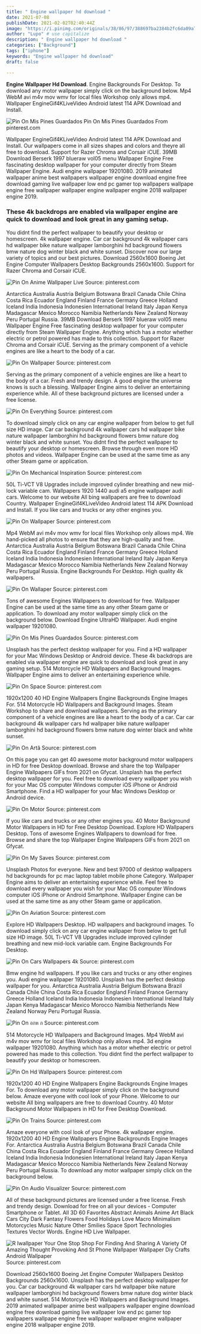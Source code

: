 ```yaml
---
title: " Engine wallpaper hd download "
date: 2021-07-08
publishDate: 2021-02-02T02:40:44Z
image: "https://i.pinimg.com/originals/38/86/97/388697ba2384b2fc6da09a7fba0efafc.jpg"
author: "Lupo" # use capitalize
description: " Engine wallpaper hd download "
categories: ["Background"]
tags: ["iphone"]
keywords: "Engine wallpaper hd download"
draft: false

---
```



**Engine Wallpaper Hd Download**. Engine Backgrounds For Desktop. To download any motor wallpaper simply click on the background below. Mp4 WebM avi m4v mov wmv for local files Workshop only allows mp4. Wallpaper EngineGif4KLiveVideo Android latest 114 APK Download and Install.

![Pin On Mis Pines Guardados](https://i.pinimg.com/originals/98/6e/d6/986ed6aa3bb2f29c35da61fbc34cad69.jpg "Pin On Mis Pines Guardados")
Pin On Mis Pines Guardados From pinterest.com


Wallpaper EngineGif4KLiveVideo Android latest 114 APK Download and Install. Our wallpapers come in all sizes shapes and colors and theyre all free to download. Support for Razer Chroma and Corsair iCUE. 39MB Download Berserk 1997 blueraw vol05 menu Wallpaper Engine Free fascinating desktop wallpaper for your computer directly from Steam Wallpaper Engine. Audi engine wallpaper 19201080. 2019 animated wallpaper anime best wallpapers wallpaper engine download engine free download gaming live wallpaper low end pc gamer top wallpapers wallpape engine free wallpaper wallpaper engine wallpaper engine 2018 wallpaper engine 2019.

### These 4k backdrops are enabled via wallpaper engine are quick to download and look great in any gaming setup.

You didnt find the perfect wallpaper to beautify your desktop or homescreen. 4k wallpaper engine. Car car background 4k wallpaper cars hd wallpaper bike nature wallpaper lamborghini hd background flowers bmw nature dog winter black and white sunset. Discover now our large variety of topics and our best pictures. Download 2560x1600 Boeing Jet Engine Computer Wallpapers Desktop Backgrounds 2560x1600. Support for Razer Chroma and Corsair iCUE.


![Pin On Anime Wallpaper Live](https://i.pinimg.com/originals/ee/66/3e/ee663e3dfc66dcbc23f3c584110d9786.jpg "Pin On Anime Wallpaper Live")
Source: pinterest.com

Antarctica Australia Austria Belgium Botswana Brazil Canada Chile China Costa Rica Ecuador England Finland France Germany Greece Holland Iceland India Indonesia Indonesien International Ireland Italy Japan Kenya Madagascar Mexico Morocco Namibia Netherlands New Zealand Norway Peru Portugal Russia. 39MB Download Berserk 1997 blueraw vol05 menu Wallpaper Engine Free fascinating desktop wallpaper for your computer directly from Steam Wallpaper Engine. Anything which has a motor whether electric or petrol powered has made to this collection. Support for Razer Chroma and Corsair iCUE. Serving as the primary component of a vehicle engines are like a heart to the body of a car.

![Pin On Wallpaper](https://i.pinimg.com/736x/85/35/cc/8535cc4d519820e15eb6216173ab0383.jpg "Pin On Wallpaper")
Source: pinterest.com

Serving as the primary component of a vehicle engines are like a heart to the body of a car. Fresh and trendy design. A good engine the universe knows is such a blessing. Wallpaper Engine aims to deliver an entertaining experience while. All of these background pictures are licensed under a free license.

![Pin On Everything](https://i.pinimg.com/originals/e6/e0/10/e6e0103c81acfe08c6951d389bd3e87a.jpg "Pin On Everything")
Source: pinterest.com

To download simply click on any car engine wallpaper from below to get full size HD image. Car car background 4k wallpaper cars hd wallpaper bike nature wallpaper lamborghini hd background flowers bmw nature dog winter black and white sunset. You didnt find the perfect wallpaper to beautify your desktop or homescreen. Browse through even more HD photos and videos. Wallpaper Engine can be used at the same time as any other Steam game or application.

![Pin On Mechanical Inspiration](https://i.pinimg.com/originals/fa/b7/37/fab737215b19f8b48c39215c51d796ba.jpg "Pin On Mechanical Inspiration")
Source: pinterest.com

50L Ti-VCT V8 Upgrades include improved cylinder breathing and new mid-lock variable cam. Wallpapers 1920 1440 audi a5 engine wallpaper audi cars. Welcome to our website All bing wallpapers are free to download Country. Wallpaper EngineGif4KLiveVideo Android latest 114 APK Download and Install. If you like cars and trucks or any other engines you.

![Pin On Wallpaper](https://i.pinimg.com/originals/e3/8e/6f/e38e6f6edbfa13a5ec19ba56462b697d.jpg "Pin On Wallpaper")
Source: pinterest.com

Mp4 WebM avi m4v mov wmv for local files Workshop only allows mp4. We hand-picked all photos to ensure that they are high-quality and free. Antarctica Australia Austria Belgium Botswana Brazil Canada Chile China Costa Rica Ecuador England Finland France Germany Greece Holland Iceland India Indonesia Indonesien International Ireland Italy Japan Kenya Madagascar Mexico Morocco Namibia Netherlands New Zealand Norway Peru Portugal Russia. Engine Backgrounds For Desktop. High quality 4k wallpapers.

![Pin On Wallaper](https://i.pinimg.com/originals/eb/0d/b7/eb0db79229192d690659c5d99e54fc7a.png "Pin On Wallaper")
Source: pinterest.com

Tons of awesome Engines Wallpapers to download for free. Wallpaper Engine can be used at the same time as any other Steam game or application. To download any motor wallpaper simply click on the background below. Download Engine UltraHD Wallpaper. Audi engine wallpaper 19201080.

![Pin On Mis Pines Guardados](https://i.pinimg.com/originals/98/6e/d6/986ed6aa3bb2f29c35da61fbc34cad69.jpg "Pin On Mis Pines Guardados")
Source: pinterest.com

Unsplash has the perfect desktop wallpaper for you. Find a HD wallpaper for your Mac Windows Desktop or Android device. These 4k backdrops are enabled via wallpaper engine are quick to download and look great in any gaming setup. 514 Motorcycle HD Wallpapers and Background Images. Wallpaper Engine aims to deliver an entertaining experience while.

![Pin On Space](https://i.pinimg.com/originals/0d/8b/13/0d8b13062f6a6f37f74ae15483781437.jpg "Pin On Space")
Source: pinterest.com

1920x1200 40 HD Engine Wallpapers Engine Backgrounds Engine Images For. 514 Motorcycle HD Wallpapers and Background Images. Steam Workshop to share and download wallpapers. Serving as the primary component of a vehicle engines are like a heart to the body of a car. Car car background 4k wallpaper cars hd wallpaper bike nature wallpaper lamborghini hd background flowers bmw nature dog winter black and white sunset.

![Pin On Artă](https://i.pinimg.com/originals/4b/fd/3c/4bfd3c9b91275b8c00f665bbd5b7923a.jpg "Pin On Artă")
Source: pinterest.com

On this page you can get 40 awesome motor background motor wallpapers in HD for free Desktop download. Browse and share the top Wallpaper Engine Wallpapers GIFs from 2021 on Gfycat. Unsplash has the perfect desktop wallpaper for you. Feel free to download every wallpaper you wish for your Mac OS computer Windows computer iOS iPhone or Android Smartphone. Find a HD wallpaper for your Mac Windows Desktop or Android device.

![Pin On Motor](https://i.pinimg.com/originals/e9/81/b9/e981b9dfe20255f317ffdd24c7d5e051.jpg "Pin On Motor")
Source: pinterest.com

If you like cars and trucks or any other engines you. 40 Motor Background Motor Wallpapers in HD for Free Desktop Download. Explore HD Wallpapers Desktop. Tons of awesome Engines Wallpapers to download for free. Browse and share the top Wallpaper Engine Wallpapers GIFs from 2021 on Gfycat.

![Pin On My Saves](https://i.pinimg.com/originals/6d/c6/f4/6dc6f4d5851b98c325a00b4ce47e3171.jpg "Pin On My Saves")
Source: pinterest.com

Unsplash Photos for everyone. New and best 97000 of desktop wallpapers hd backgrounds for pc mac laptop tablet mobile phone Category. Wallpaper Engine aims to deliver an entertaining experience while. Feel free to download every wallpaper you wish for your Mac OS computer Windows computer iOS iPhone or Android Smartphone. Wallpaper Engine can be used at the same time as any other Steam game or application.

![Pin On Aviation](https://i.pinimg.com/originals/09/78/3c/09783cd7c0a11c5887a0b629cba1e737.png "Pin On Aviation")
Source: pinterest.com

Explore HD Wallpapers Desktop. HD wallpapers and background images. To download simply click on any car engine wallpaper from below to get full size HD image. 50L Ti-VCT V8 Upgrades include improved cylinder breathing and new mid-lock variable cam. Engine Backgrounds For Desktop.

![Pin On Cars Wallpapers 4k](https://i.pinimg.com/originals/8c/3b/8b/8c3b8b064f9386745b587d5fe9b2ccbc.jpg "Pin On Cars Wallpapers 4k")
Source: pinterest.com

Bmw engine hd wallpapers. If you like cars and trucks or any other engines you. Audi engine wallpaper 19201080. Unsplash has the perfect desktop wallpaper for you. Antarctica Australia Austria Belgium Botswana Brazil Canada Chile China Costa Rica Ecuador England Finland France Germany Greece Holland Iceland India Indonesia Indonesien International Ireland Italy Japan Kenya Madagascar Mexico Morocco Namibia Netherlands New Zealand Norway Peru Portugal Russia.

![Pin On อกห ก](https://i.pinimg.com/originals/34/6a/fd/346afdc549ea2c806df12d0b25445c3c.jpg "Pin On อกห ก")
Source: pinterest.com

514 Motorcycle HD Wallpapers and Background Images. Mp4 WebM avi m4v mov wmv for local files Workshop only allows mp4. 3d engine wallpaper 19201080. Anything which has a motor whether electric or petrol powered has made to this collection. You didnt find the perfect wallpaper to beautify your desktop or homescreen.

![Pin On Hd Wallpapers](https://i.pinimg.com/originals/58/38/0a/58380a20dbb26717ff6654dda329c0ae.jpg "Pin On Hd Wallpapers")
Source: pinterest.com

1920x1200 40 HD Engine Wallpapers Engine Backgrounds Engine Images For. To download any motor wallpaper simply click on the background below. Amaze everyone with cool look of your Phone. Welcome to our website All bing wallpapers are free to download Country. 40 Motor Background Motor Wallpapers in HD for Free Desktop Download.

![Pin On Trains](https://i.pinimg.com/originals/26/66/fd/2666fdd1e172deac4c69e1a0580830eb.jpg "Pin On Trains")
Source: pinterest.com

Amaze everyone with cool look of your Phone. 4k wallpaper engine. 1920x1200 40 HD Engine Wallpapers Engine Backgrounds Engine Images For. Antarctica Australia Austria Belgium Botswana Brazil Canada Chile China Costa Rica Ecuador England Finland France Germany Greece Holland Iceland India Indonesia Indonesien International Ireland Italy Japan Kenya Madagascar Mexico Morocco Namibia Netherlands New Zealand Norway Peru Portugal Russia. To download any motor wallpaper simply click on the background below.

![Pin On Audio Visualizer](https://i.pinimg.com/736x/8e/8e/be/8e8ebe9005677689fd3f761ca526059c.jpg "Pin On Audio Visualizer")
Source: pinterest.com

All of these background pictures are licensed under a free license. Fresh and trendy design. Download for free on all your devices - Computer Smartphone or Tablet. All 3D 60 Favorites Abstract Animals Anime Art Black Cars City Dark Fantasy Flowers Food Holidays Love Macro Minimalism Motorcycles Music Nature Other Smilies Space Sport Technologies Textures Vector Words. Engine HD Live Wallpaper.

![R Iwallpaper Your One Stop Shop For Finding And Sharing A Variety Of Amazing Thought Provoking And St Phone Wallpaper Wallpaper Diy Crafts Android Wallpaper](https://i.pinimg.com/originals/38/86/97/388697ba2384b2fc6da09a7fba0efafc.jpg "R Iwallpaper Your One Stop Shop For Finding And Sharing A Variety Of Amazing Thought Provoking And St Phone Wallpaper Wallpaper Diy Crafts Android Wallpaper")
Source: pinterest.com

Download 2560x1600 Boeing Jet Engine Computer Wallpapers Desktop Backgrounds 2560x1600. Unsplash has the perfect desktop wallpaper for you. Car car background 4k wallpaper cars hd wallpaper bike nature wallpaper lamborghini hd background flowers bmw nature dog winter black and white sunset. 514 Motorcycle HD Wallpapers and Background Images. 2019 animated wallpaper anime best wallpapers wallpaper engine download engine free download gaming live wallpaper low end pc gamer top wallpapers wallpape engine free wallpaper wallpaper engine wallpaper engine 2018 wallpaper engine 2019.

